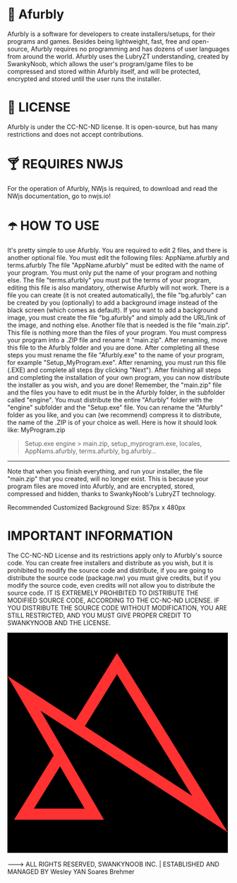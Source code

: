 # 🥤 Afurbly
Afurbly is a software for developers to create installers/setups, for their programs and games. Besides being lightweight, fast, free and open-source, Afurbly requires no programming and has dozens of user languages from around the world.
Afurbly uses the LubryZT understanding, created by SwankyNoob, which allows the user's program/game files to be compressed and stored within Afurbly itself, and will be protected, encrypted and stored until the user runs the installer.

# 📖 LICENSE
Afurbly is under the CC-NC-ND license. It is open-source, but has many restrictions and does not accept contributions.

# 🍸 REQUIRES NWJS
For the operation of Afurbly, NWjs is required, to download and read the NWjs documentation, go to nwjs.io!

# ☂️ HOW TO USE
It's pretty simple to use Afurbly. You are required to edit 2 files, and there is another optional file. You must edit the following files:
AppName.afurbly and terms.afurbly
The file "AppName.afurbly" must be edited with the name of your program. You must only put the name of your program and nothing else. The file "terms.afurbly" you must put the terms of your program, editing this file is also mandatory, otherwise Afurbly will not work. There is a file you can create (it is not created automatically), the file "bg.afurbly" can be created by you (optionally) to add a background image instead of the black screen (which comes as default). If you want to add a background image, you must create the file "bg.afurbly" and simply add the URL/link of the image, and nothing else.
Another file that is needed is the file "main.zip". This file is nothing more than the files of your program. You must compress your program into a .ZIP file and rename it "main.zip". After renaming, move this file to the Afurbly folder and you are done. After completing all these steps you must rename the file "Afurbly.exe" to the name of your program, for example "Setup_MyProgram.exe". After renaming, you must run this file (.EXE) and complete all steps (by clicking "Next"). After finishing all steps and completing the installation of your own program, you can now distribute the installer as you wish, and you are done! Remember, the "main.zip" file and the files you have to edit must be in the Afurbly folder, in the subfolder called "engine". You must distribute the entire "Afurbly" folder with the "engine" subfolder and the "Setup.exe" file. You can rename the "Afurbly" folder as you like, and you can (we recommend) compress it to distribute, the name of the .ZIP is of your choice as well.
Here is how it should look like:
MyProgram.zip
> Setup.exe
> engine > main.zip, setup_myprogram.exe, locales, AppNams.afurbly, terms.afurbly, bg.afurbly...
-------------------
Note that when you finish everything, and run your installer, the file "main.zip" that you created, will no longer exist. This is because your program files are moved into Afurbly, and are encrypted, stored, compressed and hidden, thanks to SwankyNoob's LubryZT technology.

Recommended Customized Background Size: 857px x 480px

# IMPORTANT INFORMATION
The CC-NC-ND License and its restrictions apply only to Afurbly's source code. You can create free installers and distribute as you wish, but it is prohibited to modify the source code and distribute, if you are going to distribute the source code (package.nw) you must give credits, but if you modify the source code, even credits will not allow you to distribute the source code. IT IS EXTREMELY PROHIBITED TO DISTRIBUTE THE MODIFIED SOURCE CODE, ACCORDING TO THE CC-NC-ND LICENSE. IF YOU DISTRIBUTE THE SOURCE CODE WITHOUT MODIFICATION, YOU ARE STILL RESTRICTED, AND YOU MUST GIVE PROPER CREDIT TO SWANKYNOOB AND THE LICENSE.

![alt text](https://raw.githubusercontent.com/NervousGroove/Afurbly/main/afurbly_icon.png)

---> ALL RIGHTS RESERVED, SWANKYNOOB INC. | ESTABLISHED AND MANAGED BY Wesley YAN Soares Brehmer
